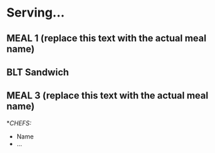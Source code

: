 # Serving...

## MEAL 1 (replace this text with the actual meal name)

## BLT Sandwich

## MEAL 3 (replace this text with the actual meal name)

**CHEFS:*

- Name
- ...
